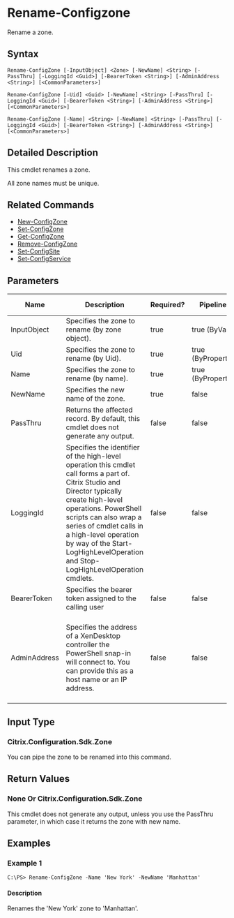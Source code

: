﻿
# Rename-Configzone
Rename a zone.
## Syntax
```
Rename-ConfigZone [-InputObject] <Zone> [-NewName] <String> [-PassThru] [-LoggingId <Guid>] [-BearerToken <String>] [-AdminAddress <String>] [<CommonParameters>]

Rename-ConfigZone [-Uid] <Guid> [-NewName] <String> [-PassThru] [-LoggingId <Guid>] [-BearerToken <String>] [-AdminAddress <String>] [<CommonParameters>]

Rename-ConfigZone [-Name] <String> [-NewName] <String> [-PassThru] [-LoggingId <Guid>] [-BearerToken <String>] [-AdminAddress <String>] [<CommonParameters>]
```
## Detailed Description
This cmdlet renames a zone.

All zone names must be unique.


## Related Commands

* [New-ConfigZone](../New-ConfigZone/)
* [Set-ConfigZone](../Set-ConfigZone/)
* [Get-ConfigZone](../Get-ConfigZone/)
* [Remove-ConfigZone](../Remove-ConfigZone/)
* [Set-ConfigSite](../Set-ConfigSite/)
* [Set-ConfigService](../Set-ConfigService/)
## Parameters
| Name   | Description | Required? | Pipeline Input | Default Value |
| --- | --- | --- | --- | --- |
| InputObject | Specifies the zone to rename (by zone object). | true | true (ByValue) |  |
| Uid | Specifies the zone to rename (by Uid). | true | true (ByPropertyName) |  |
| Name | Specifies the zone to rename (by name). | true | true (ByPropertyName) |  |
| NewName | Specifies the new name of the zone. | true | false |  |
| PassThru | Returns the affected record. By default, this cmdlet does not generate any output. | false | false | False |
| LoggingId | Specifies the identifier of the high-level operation this cmdlet call forms a part of. Citrix Studio and Director typically create high-level operations. PowerShell scripts can also wrap a series of cmdlet calls in a high-level operation by way of the Start-LogHighLevelOperation and Stop-LogHighLevelOperation cmdlets. | false | false |  |
| BearerToken | Specifies the bearer token assigned to the calling user | false | false |  |
| AdminAddress | Specifies the address of a XenDesktop controller the PowerShell snap-in will connect to. You can provide this as a host name or an IP address. | false | false | Localhost. Once a value is provided by any cmdlet, this value becomes the default. |

## Input Type

### Citrix.Configuration.Sdk.Zone
You can pipe the zone to be renamed into this command.
## Return Values

### None Or Citrix.Configuration.Sdk.Zone
This cmdlet does not generate any output, unless you use the PassThru parameter, in which case it returns the zone with new name.
## Examples

### Example 1
```
C:\PS> Rename-ConfigZone -Name 'New York' -NewName 'Manhattan'
```
#### Description
Renames the 'New York' zone to 'Manhattan'.
